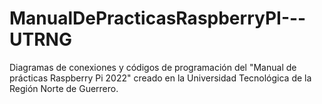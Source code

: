 # ManualDePracticasRaspberryPI---UTRNG
Diagramas de conexiones y códigos de programación del "Manual de prácticas Raspberry Pi 2022" creado en la Universidad Tecnológica de la Región Norte de Guerrero.
